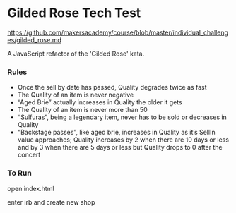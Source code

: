 # Gilded Rose Tech Test

https://github.com/makersacademy/course/blob/master/individual_challenges/gilded_rose.md

A JavaScript refactor of the 'Gilded Rose' kata.

### Rules

- Once the sell by date has passed, Quality degrades twice as fast
- The Quality of an item is never negative
- “Aged Brie” actually increases in Quality the older it gets
- The Quality of an item is never more than 50
- “Sulfuras”, being a legendary item, never has to be sold or decreases in Quality
- “Backstage passes”, like aged brie, increases in Quality as it’s SellIn value approaches; Quality increases by 2 when there are 10 days or less and by 3 when there are 5 days or less but Quality drops to 0 after the concert


### To Run

open index.html

enter irb and create new shop
